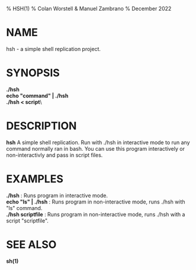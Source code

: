 % HSH(1)
% Colan Worstell & Manuel Zambrano
% December 2022

# NAME
hsh - a simple shell replication project.

# SYNOPSIS
**./hsh**\
**echo "command" | ./hsh**\
**./hsh < script**\

# DESCRIPTION
**hsh** A simple shell replication. Run with ./hsh in interactive mode to run any command normally ran in bash. You can use this program interactively or non-interactivly and pass in script files.

# EXAMPLES
**./hsh**
: Runs program in interactive mode.\
**echo "ls" | ./hsh**
: Runs program in non-interactive mode, runs ./hsh with "ls" command.\
**./hsh scriptfile**
: Runs program in non-interactive mode, runs ./hsh with a script "scriptfile".

# SEE ALSO
**sh(1)**
